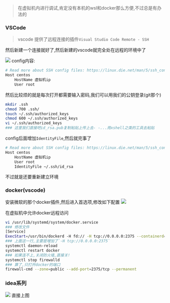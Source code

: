 > 在虚拟机内进行调试,肯定没有本机的wsl和docker那么方便,不过总是有办法的

### VSCode
> vscode 提供了远程连接的插件`Visual Studio Code Remote - SSH`

然后新建一个连接就好了,然后新建的vscode就完全处在远程的环境中了

![](../../img/screen/OH1IUV3NV\(LH7U\]H8N0WZ_E.png)
config内容:
```bash
# Read more about SSH config files: https://linux.die.net/man/5/ssh_config
Host centos
    HostName 虚拟机ip
    User root
```

然后比较烦的就是每次打开都需要输入密码,我们可以用我们的公钥登录(git那个)
```bash
mkdir .ssh
chmod 700 .ssh/
touch ~/.ssh/authorized_keys
chmod 600 ~/.ssh/authorized_keys      
vi ~/.ssh/authorized_keys 
### 这里我们直接吧id_rsa.pub复制粘贴上传上去- -...用xshell之类的工具去粘贴
```
config后面增加`IdentityFile`,然后就完事了
```bash
# Read more about SSH config files: https://linux.die.net/man/5/ssh_config
Host centos
    HostName 虚拟机ip
    User root
    IdentityFile ~/.ssh/id_rsa
```

不过就是还要重新建立环境

### docker(vscode)
安装微软的那个docker插件,然后进入首选项,修改如下配置
![](../../img/screen/6UVI\)HI6]~QXP33OMNWYSAF.png)

在虚拟机中允许docker远程访问
```bash
vi /usr/lib/systemd/system/docker.service
### 修改文件
[Service]
ExecStart=/usr/bin/dockerd -H fd:// -H tcp://0.0.0.0:2375 --containerd=/run/containerd/containerd.sock
### 上面这一行,主要是增加了`-H tcp://0.0.0.0:2375`
systemctl daemon-reload
systemctl restart docker
### 如果连不上,关闭防火墙,直接关!
systemctl stop firewalld
### 算了,只打开docker的端口
firewall-cmd --zone=public --add-port=2375/tcp --permanent
```

### idea系列
![](../../img/screen/7AOA\[T4P2V`Y9O3E9AR6~YN.png)
直接上图

